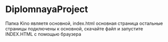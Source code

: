 # DiplomnayaProject
Папка Kino являетя основной, index.html основная страница остальные страницы подключены к основной, скачайте файл и запустите INDEX.HTML с помощью браузера 
